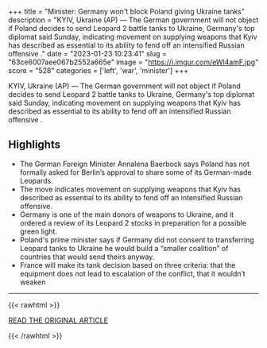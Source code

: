 +++
title = "Minister: Germany won't block Poland giving Ukraine tanks"
description = "KYIV, Ukraine (AP) — The German government will not object if Poland decides to send Leopard 2 battle tanks to Ukraine, Germany's top diplomat said Sunday, indicating movement on supplying weapons that Kyiv has described as essential to its ability to fend off an intensified Russian offensive ."
date = "2023-01-23 10:23:41"
slug = "63ce6007aee067b2552a665e"
image = "https://i.imgur.com/eWl4amF.jpg"
score = "528"
categories = ['left', 'war', 'minister']
+++

KYIV, Ukraine (AP) — The German government will not object if Poland decides to send Leopard 2 battle tanks to Ukraine, Germany's top diplomat said Sunday, indicating movement on supplying weapons that Kyiv has described as essential to its ability to fend off an intensified Russian offensive .

## Highlights

- The German Foreign Minister Annalena Baerbock says Poland has not formally asked for Berlin’s approval to share some of its German-made Leopards.
- The move indicates movement on supplying weapons that Kyiv has described as essential to its ability to fend off an intensified Russian offensive.
- Germany is one of the main donors of weapons to Ukraine, and it ordered a review of its Leopard 2 stocks in preparation for a possible green light.
- Poland's prime minister says if Germany did not consent to transferring Leopard tanks to Ukraine he would build a “smaller coalition” of countries that would send theirs anyway.
- France will make its tank decision based on three criteria: that the equipment does not lead to escalation of the conflict, that it wouldn’t weaken

---

{{< rawhtml >}}
  <p class="article-category">
    <a target="_blank" href="https://apnews.com/article/russia-ukraine-politics-government-united-states-c9459e1bed9ad7358a59b541b3a5ae8c">READ THE ORIGINAL ARTICLE</a>
  </p>
{{< /rawhtml >}}

